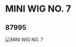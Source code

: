 # MINI WIG NO. 7
## 87995
![MINI WIG NO. 7](https://lc-www-live-s.legocdn.com/media/bricks/5/2/4566278.jpg)
